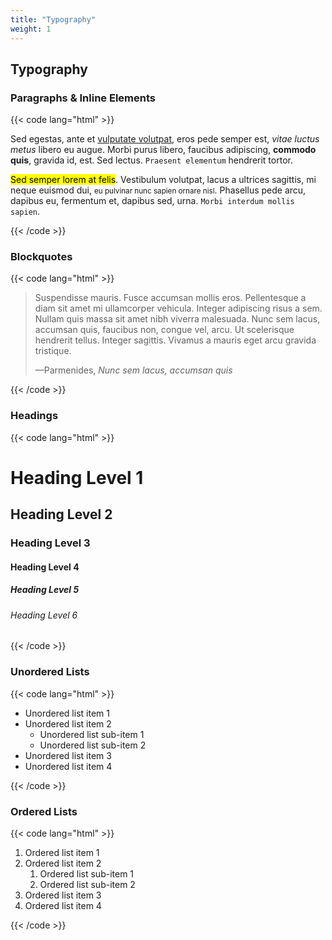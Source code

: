 ```yaml
---
title: "Typography"
weight: 1
---
```


## Typography

### Paragraphs & Inline Elements

{{< code lang="html" >}}
<p>
  Sed egestas, ante et <a href="#">vulputate volutpat</a>, eros pede semper est, <i>vitae luctus metus</i> libero eu augue. Morbi purus libero, faucibus adipiscing, <b>commodo quis</b>, gravida id, est. Sed lectus. <code>Praesent elementum</code> hendrerit tortor. 
</p>
<p>
  <mark>Sed semper lorem at felis</mark>. Vestibulum volutpat, lacus a ultrices sagittis, mi neque euismod dui, <small>eu pulvinar nunc sapien ornare nisl</small>. Phasellus pede arcu, dapibus eu, fermentum et, dapibus sed, urna. <code>Morbi interdum mollis sapien</code>.
</p>
{{< /code >}}


### Blockquotes

{{< code lang="html" >}}
<blockquote>
  <p>Suspendisse mauris. Fusce accumsan mollis eros. Pellentesque a diam sit amet mi ullamcorper vehicula. Integer adipiscing risus a sem. Nullam quis massa sit amet nibh viverra malesuada. Nunc sem lacus, accumsan quis, faucibus non, congue vel, arcu. Ut scelerisque hendrerit tellus. Integer sagittis. Vivamus a mauris eget arcu gravida tristique.</p>
  <footer>—Parmenides, <cite>Nunc sem lacus, accumsan quis</cite></footer>
</blockquote>
{{< /code >}}


### Headings

{{< code lang="html" >}}
<h1>Heading Level 1</h1>
<h2>Heading Level 2</h2>
<h3>Heading Level 3</h3>
<h4>Heading Level 4</h4>
<h5>Heading Level 5</h5>
<h6>Heading Level 6</h6>
{{< /code >}}


### Unordered Lists

{{< code lang="html" >}}
<ul>
  <li>Unordered list item 1</li>
  <li>
  Unordered list item 2
    <ul>
      <li>Unordered list sub-item 1</li>
      <li>Unordered list sub-item 2</li>
    </ul>
  </li>
  <li>Unordered list item 3</li>
  <li>Unordered list item 4</li>
</ul>
{{< /code >}}


### Ordered Lists

{{< code lang="html" >}}
<ol>
  <li>Ordered list item 1</li>
  <li>
  Ordered list item 2
    <ol>
      <li>Ordered list sub-item 1</li>
      <li>Ordered list sub-item 2</li>
    </ol>
  </li>
  <li>Ordered list item 3</li>
  <li>Ordered list item 4</li>
</ol>
{{< /code >}}
